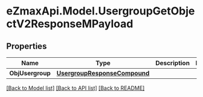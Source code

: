 
# eZmaxApi.Model.UsergroupGetObjectV2ResponseMPayload

## Properties

Name | Type | Description | Notes
------------ | ------------- | ------------- | -------------
**ObjUsergroup** | [**UsergroupResponseCompound**](UsergroupResponseCompound.md) |  | 

[[Back to Model list]](../README.md#documentation-for-models)
[[Back to API list]](../README.md#documentation-for-api-endpoints)
[[Back to README]](../README.md)

